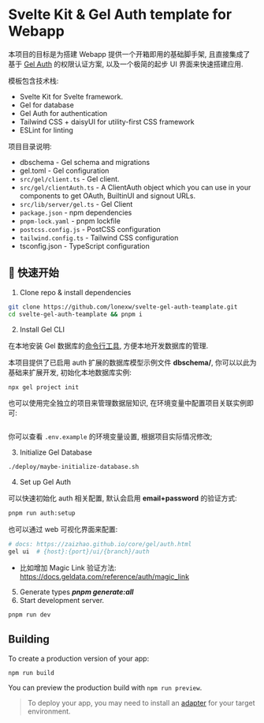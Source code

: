 # Svelte Kit & Gel Auth template for Webapp

本项目的目标是为搭建 Webapp 提供一个开箱即用的基础脚手架, 且直接集成了基于 [Gel Auth](https://zaizhao.github.io/core/gel/auth.html) 的权限认证方案, 以及一个极简的起步 UI 界面来快速搭建应用.

模板包含技术栈:
- Svelte Kit for Svelte framework.
- Gel for database
- Gel Auth for authentication
- Tailwind CSS + daisyUI for utility-first CSS framework
- ESLint for linting

项目目录说明:
- dbschema - Gel schema and migrations
- gel.toml - Gel configuration
- `src/gel/client.ts` -  Gel client.
- `src/gel/clientAuth.ts` - A ClientAuth object which you can use in your components to get OAuth, BuiltinUI and signout URLs.
- `src/lib/server/gel.ts` - Gel Client
- `package.json` - npm dependencies
- `pnpm-lock.yaml` - pnpm lockfile
- `postcss.config.js` - PostCSS configuration
- `tailwind.config.ts` - Tailwind CSS configuration
- tsconfig.json - TypeScript configuration

## 🚀 快速开始

1. Clone repo & install dependencies
```bash
git clone https://github.com/lonexw/svelte-gel-auth-teamplate.git
cd svelte-gel-auth-teamplate && pnpm i
```
2. Install Gel CLI

在本地安装 Gel 数据库的[命令行工具](https://zaizhao.github.io/core/gel/cli.html), 方便本地开发数据库的管理.

本项目提供了已启用 auth 扩展的数据库模型示例文件 **dbschema/**, 你可以以此为基础来扩展开发, 初始化本地数据库实例:

```bash
npx gel project init
```

也可以使用完全独立的项目来管理数据层知识, 在环境变量中配置项目关联实例即可:

```bash
```

你可以查看 `.env.example` 的环境变量设置, 根据项目实际情况修改;

3. Initialize Gel Database

```bash
./deploy/maybe-initialize-database.sh
```

4. Set up Gel Auth

可以快速初始化 auth 相关配置, 默认会启用 **email+password** 的验证方式:

```bash
pnpm run auth:setup
```

也可以通过 web 可视化界面来配置:

```bash
# docs: https://zaizhao.github.io/core/gel/auth.html
gel ui  # {host}:{port}/ui/{branch}/auth
```

- 比如增加 Magic Link 验证方法: https://docs.geldata.com/reference/auth/magic_link 

5. Generate types ***pnpm generate:all***
6. Start development server.

```bash
pnpm run dev
```

## Building

To create a production version of your app:

```bash
npm run build
```

You can preview the production build with `npm run preview`.

> To deploy your app, you may need to install an [adapter](https://svelte.dev/docs/kit/adapters) for your target environment.
